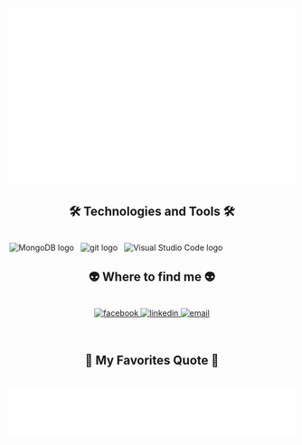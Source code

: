 <!-- Trungquandev -->
<a href="#" target="_blank">
  <img src="svg/Hieu.svg" width="1200" alt="Hieu-official" />
</a>

<h2 align="center">🛠 Technologies and Tools 🛠</h2>
<br>
<!-- https://simpleicons.org/ -->
<span><img src="https://img.shields.io/badge/MongoDB-282C34?logo=mongodb&logoColor=47A248" alt="MongoDB logo" title="MongoDB" height="25" /></span>
&nbsp;
<span><img src="https://img.shields.io/badge/git-282C34?logo=git&logoColor=F05032" alt="git logo" title="git" height="25" /></span>
&nbsp;
<span><img src="https://img.shields.io/badge/VS%20Code-282C34?logo=visual-studio-code&logoColor=007ACC" alt="Visual Studio Code logo" title="Visual Studio Code" height="25" /></span>
&nbsp;




<br>
<h2 align="center">👽 Where to find me 👽</h2>
<br>
<!-- https://icons8.com -->
<div align="center">
  <a href="https://facebook.com/vanhieu2402.03" target="blank">
    <img src="https://img.icons8.com/bubbles/100/000000/facebook-new.png" alt="facebook" />
  </a>

  <a href="https://www.linkedin.com/in/nvhieu2402/" target="blank">
    <img src="https://img.icons8.com/bubbles/100/000000/linkedin.png" alt="linkedin" />
  </a>
  <a href="" target="top">
    <img src="https://img.icons8.com/bubbles/100/000000/apple-mail.png" alt="email" />
  </a>
</div>

<br>

<br>
<h2 align="center">📑 My Favorites Quote 📑</h2>
<br>
<a href="#" target="_blank">
  <img src="svg/Hieu-quotes.svg"
/>
</a>

